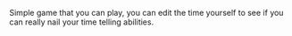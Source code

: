 Simple game that you can play, you can edit the time yourself to see if you can really nail your time telling abilities.
